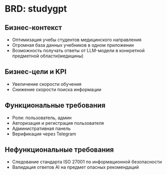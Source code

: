 # BRD: studygpt

## Бизнес-контекст
  - Оптимизация учебы студентов медицинского направления
  - Огромная база данных учебников в одном приложении
  - Возможность получать ответы от LLM-модели в конкретной предметной области(медицины)

## Бизнес-цели и KPI
  - Увеличение скорости обучения
  - Снижение скорости поиска информации

## Функциональные требования
  - Роли: пользователь, админ
  - Авторизация и регистрация пользователя
  - Административная панель
  - Верификация через Telegram

## Нефункциональные требования
  - Следование стандарта ISO 27001 по информационной безопасности
  - Валидация ответов AI на предмет опасных рекомендаций

